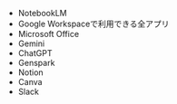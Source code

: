 - NotebookLM
- Google Workspaceで利用できる全アプリ
- Microsoft Office
- Gemini
- ChatGPT
- Genspark
- Notion
- Canva
- Slack